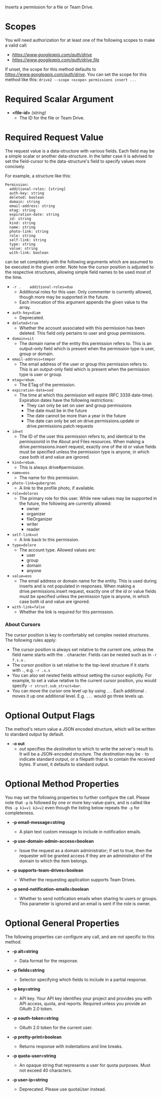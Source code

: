 Inserts a permission for a file or Team Drive.
# Scopes

You will need authorization for at least one of the following scopes to make a valid call:

* *https://www.googleapis.com/auth/drive*
* *https://www.googleapis.com/auth/drive.file*

If unset, the scope for this method defaults to *https://www.googleapis.com/auth/drive*.
You can set the scope for this method like this: `drive2 --scope <scope> permissions insert ...`
# Required Scalar Argument
* **&lt;file-id&gt;** *(string)*
    - The ID for the file or Team Drive.
# Required Request Value

The request value is a data-structure with various fields. Each field may be a simple scalar or another data-structure.
In the latter case it is advised to set the field-cursor to the data-structure's field to specify values more concisely.

For example, a structure like this:
```
Permission:
  additional-roles: [string]
  auth-key: string
  deleted: boolean
  domain: string
  email-address: string
  etag: string
  expiration-date: string
  id: string
  kind: string
  name: string
  photo-link: string
  role: string
  self-link: string
  type: string
  value: string
  with-link: boolean

```

can be set completely with the following arguments which are assumed to be executed in the given order. Note how the cursor position is adjusted to the respective structures, allowing simple field names to be used most of the time.

* `-r .    additional-roles=duo`
    - Additional roles for this user. Only commenter is currently allowed, though more may be supported in the future.
    - Each invocation of this argument appends the given value to the array.
* `auth-key=diam`
    - Deprecated.
* `deleted=true`
    - Whether the account associated with this permission has been deleted. This field only pertains to user and group permissions.
* `domain=sit`
    - The domain name of the entity this permission refers to. This is an output-only field which is present when the permission type is user, group or domain.
* `email-address=tempor`
    - The email address of the user or group this permission refers to. This is an output-only field which is present when the permission type is user or group.
* `etag=rebum.`
    - The ETag of the permission.
* `expiration-date=sed`
    - The time at which this permission will expire (RFC 3339 date-time). Expiration dates have the following restrictions:  
        - They can only be set on user and group permissions 
        - The date must be in the future 
        - The date cannot be more than a year in the future 
        - The date can only be set on drive.permissions.update or drive.permissions.patch requests
* `id=et`
    - The ID of the user this permission refers to, and identical to the permissionId in the About and Files resources. When making a drive.permissions.insert request, exactly one of the id or value fields must be specified unless the permission type is anyone, in which case both id and value are ignored.
* `kind=rebum.`
    - This is always drive#permission.
* `name=eos`
    - The name for this permission.
* `photo-link=gubergren`
    - A link to the profile photo, if available.
* `role=dolores`
    - The primary role for this user. While new values may be supported in the future, the following are currently allowed:  
        - owner 
        - organizer 
        - fileOrganizer 
        - writer 
        - reader
* `self-link=ut`
    - A link back to this permission.
* `type=dolore`
    - The account type. Allowed values are:  
        - user 
        - group 
        - domain 
        - anyone
* `value=eos`
    - The email address or domain name for the entity. This is used during inserts and is not populated in responses. When making a drive.permissions.insert request, exactly one of the id or value fields must be specified unless the permission type is anyone, in which case both id and value are ignored.
* `with-link=false`
    - Whether the link is required for this permission.


### About Cursors

The cursor position is key to comfortably set complex nested structures. The following rules apply:

* The cursor position is always set relative to the current one, unless the field name starts with the `.` character. Fields can be nested such as in `-r f.s.o` .
* The cursor position is set relative to the top-level structure if it starts with `.`, e.g. `-r .s.s`
* You can also set nested fields without setting the cursor explicitly. For example, to set a value relative to the current cursor position, you would specify `-r struct.sub_struct=bar`.
* You can move the cursor one level up by using `..`. Each additional `.` moves it up one additional level. E.g. `...` would go three levels up.


# Optional Output Flags

The method's return value a JSON encoded structure, which will be written to standard output by default.

* **-o out**
    - *out* specifies the *destination* to which to write the server's result to.
      It will be a JSON-encoded structure.
      The *destination* may be `-` to indicate standard output, or a filepath that is to contain the received bytes.
      If unset, it defaults to standard output.
# Optional Method Properties

You may set the following properties to further configure the call. Please note that `-p` is followed by one 
or more key-value-pairs, and is called like this `-p k1=v1 k2=v2` even though the listing below repeats the
`-p` for completeness.

* **-p email-message=string**
    - A plain text custom message to include in notification emails.

* **-p use-domain-admin-access=boolean**
    - Issue the request as a domain administrator; if set to true, then the requester will be granted access if they are an administrator of the domain to which the item belongs.

* **-p supports-team-drives=boolean**
    - Whether the requesting application supports Team Drives.

* **-p send-notification-emails=boolean**
    - Whether to send notification emails when sharing to users or groups. This parameter is ignored and an email is sent if the role is owner.

# Optional General Properties

The following properties can configure any call, and are not specific to this method.

* **-p alt=string**
    - Data format for the response.

* **-p fields=string**
    - Selector specifying which fields to include in a partial response.

* **-p key=string**
    - API key. Your API key identifies your project and provides you with API access, quota, and reports. Required unless you provide an OAuth 2.0 token.

* **-p oauth-token=string**
    - OAuth 2.0 token for the current user.

* **-p pretty-print=boolean**
    - Returns response with indentations and line breaks.

* **-p quota-user=string**
    - An opaque string that represents a user for quota purposes. Must not exceed 40 characters.

* **-p user-ip=string**
    - Deprecated. Please use quotaUser instead.
